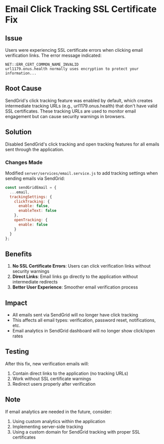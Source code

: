# Email Click Tracking SSL Certificate Fix

## Issue
Users were experiencing SSL certificate errors when clicking email verification links. The error message indicated:
```
NET::ERR_CERT_COMMON_NAME_INVALID
url1179.onus.health normally uses encryption to protect your information...
```

## Root Cause
SendGrid's click tracking feature was enabled by default, which creates intermediate tracking URLs (e.g., url1179.onus.health) that don't have valid SSL certificates. These tracking URLs are used to monitor email engagement but can cause security warnings in browsers.

## Solution
Disabled SendGrid's click tracking and open tracking features for all emails sent through the application.

### Changes Made
Modified `server/services/email.service.js` to add tracking settings when sending emails via SendGrid:

```javascript
const sendGridEmail = {
  ...email,
  trackingSettings: {
    clickTracking: {
      enable: false,
      enableText: false
    },
    openTracking: {
      enable: false
    }
  }
};
```

## Benefits
1. **No SSL Certificate Errors**: Users can click verification links without security warnings
2. **Direct Links**: Email links go directly to the application without intermediate redirects
3. **Better User Experience**: Smoother email verification process

## Impact
- All emails sent via SendGrid will no longer have click tracking
- This affects all email types: verification, password reset, notifications, etc.
- Email analytics in SendGrid dashboard will no longer show click/open rates

## Testing
After this fix, new verification emails will:
1. Contain direct links to the application (no tracking URLs)
2. Work without SSL certificate warnings
3. Redirect users properly after verification

## Note
If email analytics are needed in the future, consider:
1. Using custom analytics within the application
2. Implementing server-side tracking
3. Using a custom domain for SendGrid tracking with proper SSL certificates
